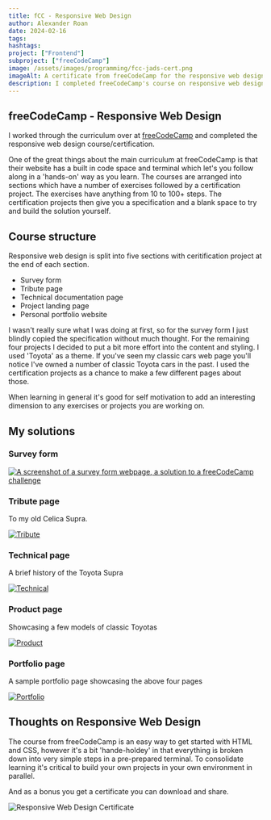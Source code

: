 ```yaml
---
title: fCC - Responsive Web Design
author: Alexander Roan
date: 2024-02-16
tags: 
hashtags:
project: ["Frontend"]
subproject: ["freeCodeCamp"]
image: /assets/images/programming/fcc-jads-cert.png
imageAlt: A certificate from freeCodeCamp for the responsive web design course.
description: I completed freeCodeCamp's course on responsive web design. This was quite a long course with a lot of exercises and five certification projects. Read more to see my 'Toyota' theme solutions to the challenges.
---
```


## freeCodeCamp - Responsive Web Design

I worked through the curriculum over at [freeCodeCamp](https://www.freecodecamp.org) and completed the responsive web design course/certification.

One of the great things about the main curriculum at freeCodeCamp is that their website has a built in code space and terminal which let's you follow along in a 'hands-on' way as you learn. The courses are arranged into sections which have a number of exercises followed by a certification project. The exercises have anything from 10 to 100+ steps. The certification projects then give you a specification and a blank space to try and build the solution yourself.

## Course structure

Responsive web design is split into five sections with ceritification project at the end of each section.

- Survey form
- Tribute page
- Technical documentation page
- Project landing page
- Personal portfolio website

I wasn't really sure what I was doing at first, so for the survey form I just blindly copied the specification without much thought. For the remaining four projects I decided to put a bit more effort into the content and styling. I used 'Toyota' as a theme. If you've seen my classic cars web page you'll notice I've owned a number of classic Toyota cars in the past. I used the certification projects as a chance to make a few different pages about those.

When learning in general it's good for self motivation to add an interesting dimension to any exercises or projects you are working on.

## My solutions

### Survey form

[![A screenshot of a survey form webpage, a solution to a freeCodeCamp challenge](/assets/images/programming/survey.png)](/coding/survey/index.html)

### Tribute page

To my old Celica Supra.

[![Tribute](/assets/images/programming/tribute.png)](/coding/tribute/index.html)

### Technical page

A brief history of the Toyota Supra

[![Technical](/assets/images/programming/technical.png)](/coding/technical/index.html)

### Product page

Showcasing a few models of classic Toyotas

[![Product](/assets/images/programming/product.png)](/coding/product/index.html)

### Portfolio page

A sample portfolio page showcasing the above four pages

[![Portfolio](/assets/images/programming/portfolio.png)](/coding/portfolio/index.html)

## Thoughts on Responsive Web Design

The course from freeCodeCamp is an easy way to get started with HTML and CSS, however it's a bit 'hande-holdey' in that everything is broken down into very simple steps in a pre-prepared terminal. To consolidate learning it's critical to build your own projects in your own environment in parallel.

And as a bonus you get a certificate you can download and share.

![Responsive Web Design Certificate](/assets/images/programming/fcc-rwd-cert.png)
